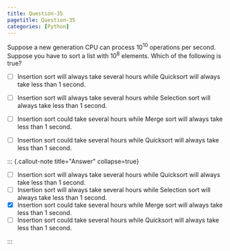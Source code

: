 ```yaml
---
title: Question-35
pagetitle: Question-35
categories: [Python]
---
```


Suppose a new generation CPU can process $10^{10}$ operations per second. Suppose you have to sort a list with $10^8$ elements. Which of the following is true?

- [ ] Insertion sort will always take several hours while Quicksort will always take less than 1 second.
- [ ] Insertion sort will always take several hours while Selection sort will always take less than 1 second.
- [ ] Insertion sort could take several hours while Merge sort will always take less than 1 second.
- [ ] Insertion sort could take several hours while Quicksort will always take less than 1 second.


::: {.callout-note title="Answer" collapse=true}

- [ ] Insertion sort will always take several hours while Quicksort will always take less than 1 second.
- [ ] Insertion sort will always take several hours while Selection sort will always take less than 1 second.
- [x] Insertion sort could take several hours while Merge sort will always take less than 1 second.
- [ ] Insertion sort could take several hours while Quicksort will always take less than 1 second.

:::
